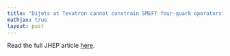 ```yaml
---
title: "Dijets at Tevatron cannot constrain SMEFT four-quark operators"
mathjax: true
layout: post
---
```


Read the full JHEP article [here](https://ui.adsabs.harvard.edu/link_gateway/2019JHEP...09..086K/doi:10.1007/JHEP09(2019)086).
